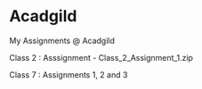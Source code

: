 # Acadgild
My Assignments @ Acadgild

Class 2 : Asssignment - Class_2_Assignment_1.zip

Class 7 : Assignments 1, 2 and 3
